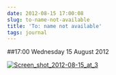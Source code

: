 ```yaml
---
date: 2012-08-15 17:00:08
slug: to-name-not-available
title: 'To: name not available'
tags: journal
---
```


##17:00 Wednesday 15 August 2012

[![Screen_shot_2012-08-15_at_3](http://getfile6.posterous.com/getfile/files.posterous.com/temp-2012-08-14/ibJiinDkemauDJrGtAdtEqDyfDICEznqdxjuBHCrrdBrdtqafwnEFllajfxt/Screen_Shot_2012-08-15_at_3.57.27_PM.png.scaled500.png)](http://getfile9.posterous.com/getfile/files.posterous.com/temp-2012-08-14/ibJiinDkemauDJrGtAdtEqDyfDICEznqdxjuBHCrrdBrdtqafwnEFllajfxt/Screen_Shot_2012-08-15_at_3.57.27_PM.png.scaled1000.png)
